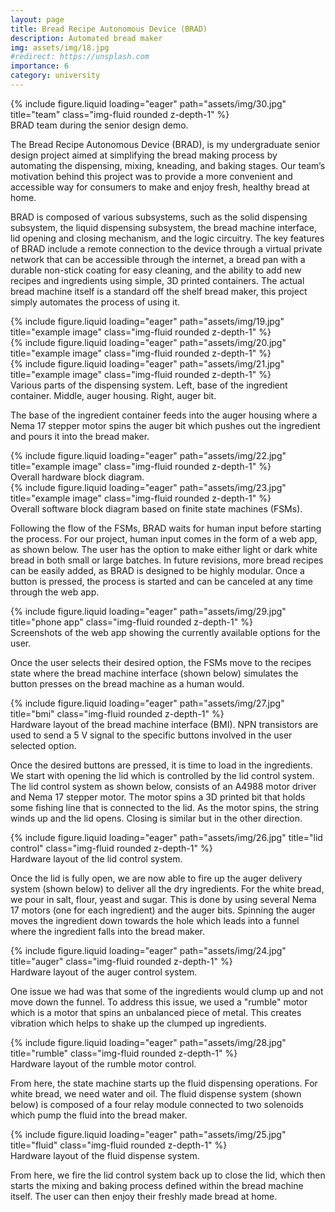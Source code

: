 ```yaml
---
layout: page
title: Bread Recipe Autonomous Device (BRAD)
description: Automated bread maker 
img: assets/img/18.jpg
#redirect: https://unsplash.com
importance: 6
category: university
---
```


<div class="row justify-content-sm-center">
    <div class="col-sm mt-3 mt-md-0">
        {% include figure.liquid loading="eager" path="assets/img/30.jpg" title="team" class="img-fluid rounded z-depth-1" %}
    </div>
</div>
<div class="caption">
    BRAD team during the senior design demo. 
</div>

The Bread Recipe Autonomous Device (BRAD), is my undergraduate senior design project aimed at simplifying the bread making process by automating the dispensing, mixing, kneading, and baking stages. Our team’s motivation behind this project was to provide a more convenient and accessible way for consumers to make and enjoy fresh, healthy bread at home.

BRAD is composed of various subsystems, such as the solid dispensing subsystem, the liquid dispensing subsystem, the bread machine interface, lid opening and closing mechanism, and the logic circuitry. The key features of BRAD include a remote connection to the device through a virtual private network that can be accessible through the internet, a bread pan with a durable non-stick coating for easy cleaning, and the ability to add new recipes and ingredients using simple, 3D printed containers. The actual bread machine itself is a standard off the shelf bread maker, this project simply automates the process of using it. 

<div class="row">
    <div class="col-sm mt-3 mt-md-0">
        {% include figure.liquid loading="eager" path="assets/img/19.jpg" title="example image" class="img-fluid rounded z-depth-1" %}
    </div>
    <div class="col-sm mt-3 mt-md-0">
        {% include figure.liquid loading="eager" path="assets/img/20.jpg" title="example image" class="img-fluid rounded z-depth-1" %}
    </div>
    <div class="col-sm mt-3 mt-md-0">
        {% include figure.liquid loading="eager" path="assets/img/21.jpg" title="example image" class="img-fluid rounded z-depth-1" %}
    </div>
</div>
<div class="caption">
    Various parts of the dispensing system. Left, base of the ingredient container. Middle, auger housing. Right, auger bit. 
</div>

The base of the ingredient container feeds into the auger housing where a Nema 17 stepper motor spins the auger bit which pushes out the ingredient and pours it into the bread maker. 

<div class="row justify-content-sm-center">
    <div class="col-sm-8 mt-3 mt-md-0">
        {% include figure.liquid loading="eager" path="assets/img/22.jpg" title="example image" class="img-fluid rounded z-depth-1" %}
    </div>
</div>
<div class="caption">
    Overall hardware block diagram.
</div>

<div class="row justify-content-sm-center">
    <div class="col-sm-7 mt-3 mt-md-0">
        {% include figure.liquid loading="eager" path="assets/img/23.jpg" title="example image" class="img-fluid rounded z-depth-1" %}
    </div>
</div>
<div class="caption">
    Overall software block diagram based on finite state machines (FSMs).
</div>

Following the flow of the FSMs, BRAD waits for human input before starting the process. For our project, human input comes in the form of a web app, as shown below. The user has the option to make either light or dark white bread in both small or large batches. In future revisions, more bread recipes can be easily added, as BRAD is designed to be highly modular. Once a button is pressed, the process is started and can be canceled at any time through the web app.
 

<div class="row justify-content-sm-center">
    <div class="col-sm-8 mt-3 mt-md-0">
        {% include figure.liquid loading="eager" path="assets/img/29.jpg" title="phone app" class="img-fluid rounded z-depth-1" %}
    </div>
</div>
<div class="caption">
    Screenshots of the web app showing the currently available options for the user.
</div>

Once the user selects their desired option, the FSMs move to the recipes state where the bread machine interface (shown below) simulates the button presses on the bread machine as a human would.

<div class="row justify-content-sm-center">
    <div class="col-sm-6 mt-3 mt-md-0">
        {% include figure.liquid loading="eager" path="assets/img/27.jpg" title="bmi" class="img-fluid rounded z-depth-1" %}
    </div>
</div>
<div class="caption">
    Hardware layout of the bread machine interface (BMI). NPN transistors are used to send a 5 V signal to the specific buttons involved in the user selected option. 
</div>

Once the desired buttons are pressed, it is time to load in the ingredients. We start with opening the lid which is controlled by the lid control system. The lid control system as shown below, consists of an A4988 motor driver and Nema 17 stepper motor. The motor spins a 3D printed bit that holds some fishing line that is connected to the lid. As the motor spins, the string winds up and the lid opens. Closing is similar but in the other direction. 

<div class="row justify-content-sm-center">
    <div class="col-sm-6 mt-3 mt-md-0">
        {% include figure.liquid loading="eager" path="assets/img/26.jpg" title="lid control" class="img-fluid rounded z-depth-1" %}
    </div>
</div>
<div class="caption">
    Hardware layout of the lid control system. 
</div>

Once the lid is fully open, we are now able to fire up the auger delivery system (shown below) to deliver all the dry ingredients. For the white bread, we pour in salt, flour, yeast and sugar. This is done by using several Nema 17 motors (one for each ingredient) and the auger bits. Spinning the auger moves the ingredient down towards the hole which leads into a funnel where the ingredient falls into the bread maker.  

<div class="row justify-content-sm-center">
    <div class="col-sm-6 mt-3 mt-md-0">
        {% include figure.liquid loading="eager" path="assets/img/24.jpg" title="auger" class="img-fluid rounded z-depth-1" %}
    </div>
</div>
<div class="caption">
    Hardware layout of the auger control system. 
</div>

One issue we had was that some of the ingredients would clump up and not move down the funnel. To address this issue, we used a "rumble" motor which is a motor that spins an unbalanced piece of metal. This creates vibration which helps to shake up the clumped up ingredients. 

<div class="row justify-content-sm-center">
    <div class="col-sm-6 mt-3 mt-md-0">
        {% include figure.liquid loading="eager" path="assets/img/28.jpg" title="rumble" class="img-fluid rounded z-depth-1" %}
    </div>
</div>
<div class="caption">
    Hardware layout of the rumble motor control. 
</div>

From here, the state machine starts up the fluid dispensing operations. For white bread, we need water and oil. The fluid dispense system (shown below) is composed of a four relay module connected to two solenoids which pump the fluid into the bread maker. 

<div class="row justify-content-sm-center">
    <div class="col-sm-6 mt-3 mt-md-0">
        {% include figure.liquid loading="eager" path="assets/img/25.jpg" title="fluid" class="img-fluid rounded z-depth-1" %}
    </div>
</div>
<div class="caption">
    Hardware layout of the fluid dispense system. 
</div>

From here, we fire the lid control system back up to close the lid, which then starts the mixing and baking process defined within the bread machine itself. The user can then enjoy their freshly made bread at home.  